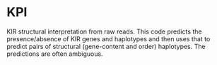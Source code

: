 # KPI
KIR structural interpretation from raw reads. 
This code predicts the presence/absence of KIR genes and haplotypes and then uses that to predict pairs of structural (gene-content and order) haplotypes. The predictions are often ambiguous.
